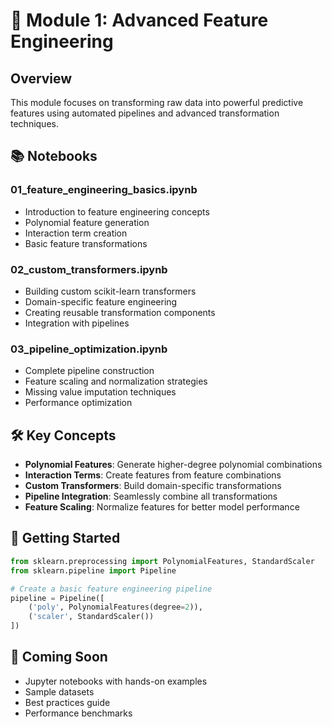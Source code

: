 # 🎯 Module 1: Advanced Feature Engineering

## Overview

This module focuses on transforming raw data into powerful predictive features using automated pipelines and advanced transformation techniques.

## 📚 Notebooks

### 01_feature_engineering_basics.ipynb
- Introduction to feature engineering concepts
- Polynomial feature generation
- Interaction term creation
- Basic feature transformations

### 02_custom_transformers.ipynb
- Building custom scikit-learn transformers
- Domain-specific feature engineering
- Creating reusable transformation components
- Integration with pipelines

### 03_pipeline_optimization.ipynb
- Complete pipeline construction
- Feature scaling and normalization strategies
- Missing value imputation techniques
- Performance optimization

## 🛠️ Key Concepts

- **Polynomial Features**: Generate higher-degree polynomial combinations
- **Interaction Terms**: Create features from feature combinations
- **Custom Transformers**: Build domain-specific transformations
- **Pipeline Integration**: Seamlessly combine all transformations
- **Feature Scaling**: Normalize features for better model performance

## 🚀 Getting Started

```python
from sklearn.preprocessing import PolynomialFeatures, StandardScaler
from sklearn.pipeline import Pipeline

# Create a basic feature engineering pipeline
pipeline = Pipeline([
    ('poly', PolynomialFeatures(degree=2)),
    ('scaler', StandardScaler())
])
```

## 📌 Coming Soon

- Jupyter notebooks with hands-on examples
- Sample datasets
- Best practices guide
- Performance benchmarks
